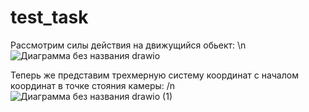 # test_task
Рассмотрим силы действия на движущийся обьект:
\n![Диаграмма без названия drawio](https://user-images.githubusercontent.com/55112338/193457381-d098293c-e568-46c4-9134-94f9a689a750.svg)

Теперь же представим трехмерную систему координат с началом координат в точке стояния камеры:
/n![Диаграмма без названия drawio (1)](https://user-images.githubusercontent.com/55112338/193457586-74219f74-d5ae-4751-8e04-91339dad9682.svg)

